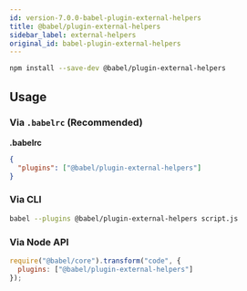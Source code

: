 ```yaml
---
id: version-7.0.0-babel-plugin-external-helpers
title: @babel/plugin-external-helpers
sidebar_label: external-helpers
original_id: babel-plugin-external-helpers
---
```


```sh
npm install --save-dev @babel/plugin-external-helpers
```

## Usage

### Via `.babelrc` (Recommended)

**.babelrc**

```json
{
  "plugins": ["@babel/plugin-external-helpers"]
}
```

### Via CLI

```sh
babel --plugins @babel/plugin-external-helpers script.js
```

### Via Node API

```javascript
require("@babel/core").transform("code", {
  plugins: ["@babel/plugin-external-helpers"]
});
```

